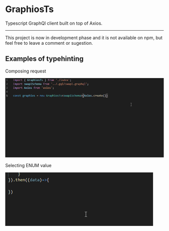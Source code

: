 # GraphiosTs
Typescript GraphQl client built on top of Axios.
____
This project is now in development phase and it is not available on npm, but feel free to leave a comment or sugestion.

## Examples of typehinting

Composing request

![TS GraphiosTs hinting](https://github.com/pavelstencl/GraphiosTs/blob/master/media/example1.gif "Example of TS hinting")

Selecting ENUM value

![TS GraphiosTs hinting](https://github.com/pavelstencl/GraphiosTs/blob/master/media/example2.gif "Example of TS hinting")
